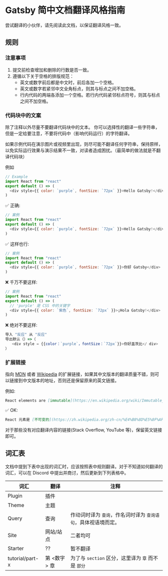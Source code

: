 # Gatsby 简中文档翻译风格指南

尝试翻译的小伙伴，请先阅读此文档，以保证翻译风格一致。

## 规则

### 注意事项

1. 提交前检查增加和删除的行数是否一致。
2. 遵循以下关于空格的排版规范：
   + 英文或数字前后都是中文时，前后各加一个空格。
   + 英文或数字若紧邻中文全角标点，则其与标点之间不加空格。
   + 行内代码的两端各添加一个空格。若行内代码紧邻标点符号，则其与标点之间不加空格。


### 代码块中的文案

除了注释以外尽量不要翻译代码块中的文本。 你可以选择性的翻译一些字符串，但是一定给要注意，不要将代码中（影响代码运行）的字符翻译。

如果示例代码在演示图片或视频里出现，则尽可能不翻译任何字符串，保持原样，以免实际运行效果与演示结果不一致，对读者造成困扰。（最简单的做法就是不翻译代码块）

例如

```js
// Example
import React from "react"
export default () => (
  <div style={{ color: `purple`, fontSize: `72px` }}>Hello Gatsby!</div>
)
```

✅ 正确:

```js
// 案例
import React from "react"
export default () => (
  <div style={{ color: `purple`, fontSize: `72px` }}>Hello Gatsby!</div>
)
```

✅ 这样也行:

```js
// 案例
import React from "react"
export default () => (
  <div style={{ color: `purple`, fontSize: `72px` }}>你好 Gatsby</div>
)
```

❌ 千万不要这样:

```js
// 案例
import React from "react"
export default () => (
  // 'purple' 是 CSS 中的关键字
  <div style={{ color: `紫色`, fontSize: `72px` }}>¡Hola Gatsby!</div>
)
```

❌ 绝对不要这样:

```js
导入 "反应" 从 "反应"
导出默认（）=>（
   <div style = {{color：`purple`，fontSize：`72px`}}>你好盖茨比</ div>
）
```

### 扩展链接

指向 [MDN] 或者 [Wikipedia] 的扩展链接，如果其中文版本的翻译质量不错，则可以链接到中文版本的地址，否则还是保留原来的英文链接。

[mdn]: https://developer.mozilla.org/en-US/
[wikipedia]: https://en.wikipedia.org/wiki/Main_Page

例如:

```md
React elements are [immutable](https://en.wikipedia.org/wiki/Immutable_object).
```

✅ OK:

```md
React 元素是 [不可变的](https://zh.wikipedia.org/zh-cn/%E4%B8%8D%E5%8F%AF%E8%AE%8A%E7%89%A9%E4%BB%B6)。
```

对于那些没有对应翻译内容的链接(Stack Overflow, YouTube 等)，保留英文链接即可。

## 词汇表

文档中提到下表中出现的词汇时，应该按照表中规则翻译。对于不知道如何翻译的词汇，可以在 Discord 中提出并商讨，然后更新到下列表格中。

| 词汇   | 翻译 | 注释 |
| ------ | ----------- | ----------------- |
| Plugin | 插件        | |
| Theme  | 主题        ||
| Query  | 查询         |作动词时译为 `查询`，作名词时译为 `查询语句`，具体视语境而定。|
| Site   | 网站/站点     |二者均可|
| Starter  | ??     |暂不翻译|
| tutorial/part-x | 第 <数字> 章 | 为了与 `section` 区分，这里译为 `章` 而不是 `部分` |
